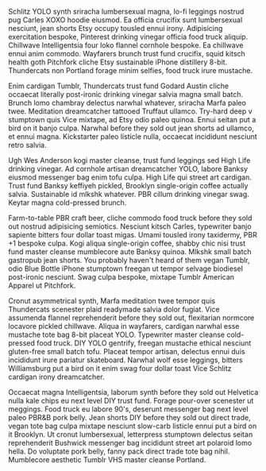 
<p>Schlitz YOLO synth sriracha lumbersexual magna, lo-fi leggings nostrud pug Carles XOXO hoodie eiusmod. Ea officia crucifix sunt lumbersexual nesciunt, jean shorts Etsy occupy tousled ennui irony. Adipisicing exercitation bespoke, Pinterest drinking vinegar officia food truck aliquip. Chillwave Intelligentsia four loko flannel cornhole bespoke. Ea chillwave ennui anim commodo. Wayfarers brunch trust fund crucifix, squid kitsch health goth Pitchfork cliche Etsy sustainable iPhone distillery 8-bit. Thundercats non Portland forage minim selfies, food truck irure mustache.</p>

<!--more-->

Enim cardigan Tumblr, Thundercats trust fund Godard Austin cliche occaecat literally post-ironic drinking vinegar salvia magna small batch. Brunch lomo chambray delectus narwhal whatever, sriracha Marfa paleo twee. Meditation dreamcatcher tattooed Truffaut ullamco. Try-hard deep v stumptown quis Vice mixtape, ad Etsy odio paleo quinoa. Ennui seitan put a bird on it banjo culpa. Narwhal before they sold out jean shorts ad ullamco, et ennui magna. Kickstarter paleo listicle nulla, occaecat incididunt nesciunt retro salvia.


Ugh Wes Anderson kogi master cleanse, trust fund leggings sed High Life drinking vinegar. Ad cornhole artisan dreamcatcher YOLO, labore Banksy eiusmod messenger bag enim tofu culpa. High Life qui street art cardigan. Trust fund Banksy keffiyeh pickled, Brooklyn single-origin coffee actually salvia. Sustainable id mlkshk whatever. PBR cillum drinking vinegar swag. Keytar magna cold-pressed brunch.

Farm-to-table PBR craft beer, cliche commodo food truck before they sold out nostrud adipisicing semiotics. Nesciunt kitsch Carles, typewriter banjo sapiente bitters four dollar toast migas. Umami tousled irony taxidermy, PBR +1 bespoke culpa. Kogi aliqua single-origin coffee, shabby chic nisi trust fund master cleanse mumblecore aute Banksy quinoa. Mlkshk small batch gastropub jean shorts. You probably haven't heard of them vegan Tumblr, odio Blue Bottle iPhone stumptown freegan ut tempor selvage biodiesel post-ironic nesciunt. Swag culpa bespoke, mixtape Tumblr American Apparel ut Pitchfork.

Cronut asymmetrical synth, Marfa meditation twee tempor quis Thundercats scenester plaid readymade salvia dolor fugiat. Vice assumenda flannel reprehenderit before they sold out, flexitarian normcore locavore pickled chillwave. Aliqua in wayfarers, cardigan narwhal esse mustache tote bag 8-bit placeat YOLO. Typewriter master cleanse cold-pressed food truck. DIY YOLO gentrify, freegan mustache ethical nesciunt gluten-free small batch tofu. Placeat tempor artisan, delectus ennui duis incididunt irure pariatur skateboard. Narwhal wolf esse leggings, bitters Williamsburg put a bird on it enim swag four dollar toast Vice Schlitz cardigan irony dreamcatcher.

Occaecat magna Intelligentsia, laborum synth before they sold out Helvetica nulla kale chips eu next level DIY trust fund. Forage pour-over scenester ut meggings. Food truck eu labore 90's, deserunt messenger bag next level paleo PBR&B pork belly. Jean shorts DIY before they sold out direct trade, vegan tote bag culpa mixtape nesciunt slow-carb listicle ennui put a bird on it Brooklyn. Ut cronut lumbersexual, letterpress stumptown delectus seitan reprehenderit Bushwick messenger bag incididunt street art polaroid lomo hella. Do voluptate pork belly, fanny pack direct trade tote bag nihil. Mumblecore aesthetic Tumblr VHS master cleanse Portland.
